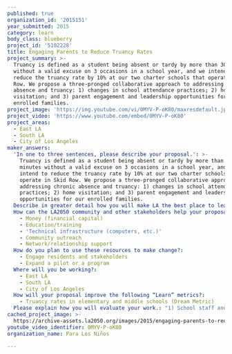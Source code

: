 ```yaml
---
published: true
organization_id: '2015151'
year_submitted: 2015
category: learn
body_class: blueberry
project_id: '5102228'
title: Engaging Parents to Reduce Truancy Rates
project_summary: >-
  Truancy is defined as a student being absent or tardy by more than 30 minutes
  without a valid excuse on 3 occasions in a school year, and we intend to
  reduce the truancy rate by 10% at our two charter schools that operate in Skid
  Row. We propose a three-pronged collaborative approach to addressing chronic
  absence and truancy: 1) changes in school attendance practices; 2) home
  visitation; and 3) parent engagement and leadership opportunities for our
  enrolled families.
project_image: 'https://img.youtube.com/vi/0MYV-P-oK80/maxresdefault.jpg'
project_video: 'https://www.youtube.com/embed/0MYV-P-oK80'
project_areas:
  - East LA
  - South LA
  - City of Los Angeles
maker_answers:
  'In one to three sentences, please describe your proposal.': >-
    Truancy is defined as a student being absent or tardy by more than 30
    minutes without a valid excuse on 3 occasions in a school year, and we
    intend to reduce the truancy rate by 10% at our two charter schools that
    operate in Skid Row. We propose a three-pronged collaborative approach to
    addressing chronic absence and truancy: 1) changes in school attendance
    practices; 2) home visitation; and 3) parent engagement and leadership
    opportunities for our enrolled families.
  Describe in greater detail how you will make LA the best place to learn.: "Para Los Niños works to close the achievement gap for children living in poverty through an educational approach that integrates high quality academics, family and mental health supports, and community engagement and leadership opportunities for parents. \r\n\r\nThe majority of children we serve are being raised by single mothers, grandparents or other family members, with an average annual income of $15-20K. The average truancy rate across our two charter schools located in the Skid Row community is 25%. 75% of the children are English language learners; over 90% are Hispanic, 9% are African American, and the rest consist of other ethnic minorities. 14% of families are linguistically isolated, nearly double the rate for Los Angeles County, and 50% of parents of our charter school students report middle school as their highest educational level attained.\r\n\r\nSchool attendance practices will provide parents access to school information on attendance behavior policies, and access to positive reinforcement for attendance behavior efforts. School policies will include: orientations for parents on school policies and expectations for student attendance and on-time arrival; contact people for parents to connect with when there are challenges getting their children to school; student rewards for improved attendance; and use of data to identify who is at risk of poor attendance and then working with the family to develop attendance plans for children missing too much school. \r\n\r\nHome visitation will provide schools access to additional information about a child’s home environment that may be impacting attendance. Home visitation will also help families access a trusted and supportive relationship with a school faculty member.  \r\n\r\nParent engagement opportunities will provide parents access to more accessible and practical spaces to get involved in their children’s education and to learn about the importance of regular school attendance and how truancy can negatively impact their children long-term. Parent leaders will be trained to facilitate peer groups where families share resources and information with one another.\r\n\r\nExpected outcomes for this proposed project will include not only reduced truancy rates at two charter schools in Skid Row, but also the development of a parent leadership network throughout East Los Angeles, South Los Angeles and other areas of Los Angeles where many of our families reside or access resources. "
  How can the LA2050 community and other stakeholders help your proposal succeed?:
    - Money (financial capital)
    - Education/training
    - 'Technical infrastructure (computers, etc.)'
    - Community outreach
    - Network/relationship support
  How do you plan to use these resources to make change?:
    - Engage residents and stakeholders
    - Expand a pilot or a program
  Where will you be working?:
    - East LA
    - South LA
    - City of Los Angeles
  How will your proposal improve the following “Learn” metrics?:
    - Truancy rates in elementary and middle schools (Dream Metric)
  Please explain how you will evaluate your work.: "1) School staff and school parents will complete a short questionnaire to inform development of an inventory of root causes of truancy at our schools.\r\n2) We will create action plans collaboratively with school and parent leaders to develop strategies that respond to the identified causes. \r\n3) Parents and school staff will fill out satisfaction questionnaires at the end of the school year, with questions focused on their respective experiences with rolling out and collaborating on the school truancy policies.\r\n4) Parents who receive home visitation will receive pre and post assessments around a series of areas related to family stability, supports from others, and senses of efficacy as parents. \r\n5) Parents in the engagement and leadership groups will complete pre- and post- surveys designed to measure knowledge, attitudinal, and behavioral growth around factors contributing to student truancy. \r\n6) Compare baseline truancy rates with rates after one year of implementing this program."
cached_project_image: >-
  https://archive-assets.la2050.org/images/2015/engaging-parents-to-reduce-truancy-rates/img.youtube.com/vi/0MYV-P-oK80/maxresdefault.jpg
youtube_video_identifier: 0MYV-P-oK80
organization_name: Para Los Niños

---
```

